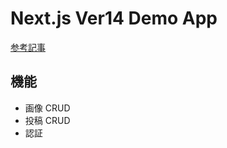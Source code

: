 # Next.js Ver14 Demo App

[参考記事](https://zenn.dev/nino/books/30e21d37af73b5/viewer/intro)

## 機能

- 画像 CRUD
- 投稿 CRUD
- 認証
